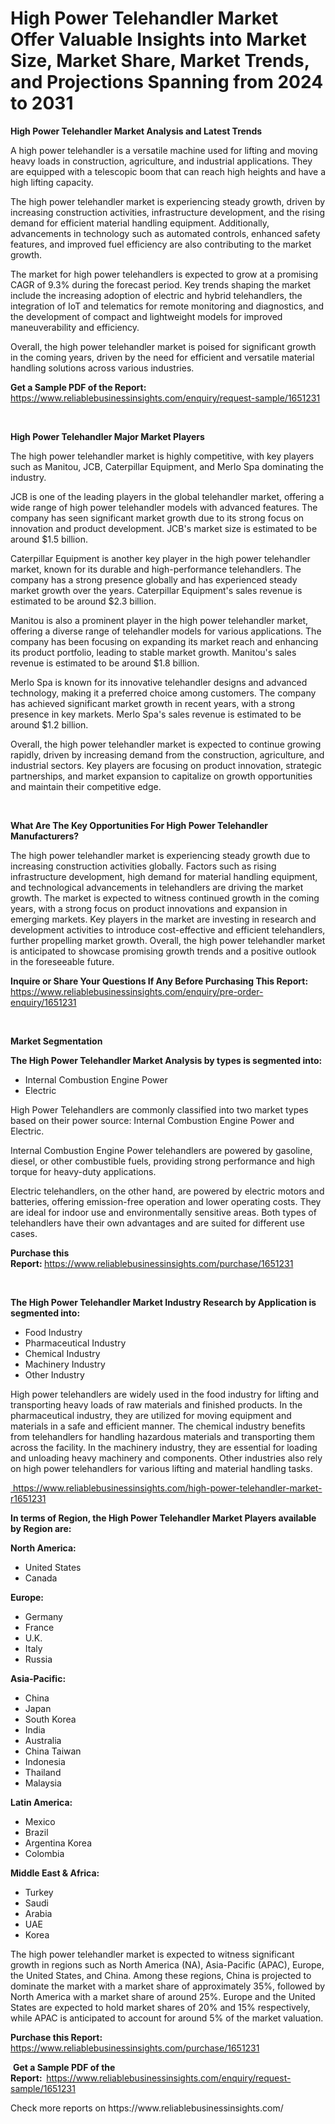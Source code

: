 <p><h1>High Power Telehandler Market Offer Valuable Insights into Market Size, Market Share, Market Trends, and Projections Spanning from 2024 to 2031</h1></p><p><strong>High Power Telehandler Market Analysis and Latest Trends</strong></p>
<p><p>A high power telehandler is a versatile machine used for lifting and moving heavy loads in construction, agriculture, and industrial applications. They are equipped with a telescopic boom that can reach high heights and have a high lifting capacity.</p><p>The high power telehandler market is experiencing steady growth, driven by increasing construction activities, infrastructure development, and the rising demand for efficient material handling equipment. Additionally, advancements in technology such as automated controls, enhanced safety features, and improved fuel efficiency are also contributing to the market growth.</p><p>The market for high power telehandlers is expected to grow at a promising CAGR of 9.3% during the forecast period. Key trends shaping the market include the increasing adoption of electric and hybrid telehandlers, the integration of IoT and telematics for remote monitoring and diagnostics, and the development of compact and lightweight models for improved maneuverability and efficiency.</p><p>Overall, the high power telehandler market is poised for significant growth in the coming years, driven by the need for efficient and versatile material handling solutions across various industries.</p></p>
<p><strong>Get a Sample PDF of the Report:&nbsp;</strong> <a href="https://www.reliablebusinessinsights.com/enquiry/request-sample/1651231">https://www.reliablebusinessinsights.com/enquiry/request-sample/1651231</a></p>
<p>&nbsp;</p>
<p><strong>High Power Telehandler Major Market Players</strong></p>
<p><p>The high power telehandler market is highly competitive, with key players such as Manitou, JCB, Caterpillar Equipment, and Merlo Spa dominating the industry. </p><p>JCB is one of the leading players in the global telehandler market, offering a wide range of high power telehandler models with advanced features. The company has seen significant market growth due to its strong focus on innovation and product development. JCB's market size is estimated to be around $1.5 billion.</p><p>Caterpillar Equipment is another key player in the high power telehandler market, known for its durable and high-performance telehandlers. The company has a strong presence globally and has experienced steady market growth over the years. Caterpillar Equipment's sales revenue is estimated to be around $2.3 billion.</p><p>Manitou is also a prominent player in the high power telehandler market, offering a diverse range of telehandler models for various applications. The company has been focusing on expanding its market reach and enhancing its product portfolio, leading to stable market growth. Manitou's sales revenue is estimated to be around $1.8 billion.</p><p>Merlo Spa is known for its innovative telehandler designs and advanced technology, making it a preferred choice among customers. The company has achieved significant market growth in recent years, with a strong presence in key markets. Merlo Spa's sales revenue is estimated to be around $1.2 billion.</p><p>Overall, the high power telehandler market is expected to continue growing rapidly, driven by increasing demand from the construction, agriculture, and industrial sectors. Key players are focusing on product innovation, strategic partnerships, and market expansion to capitalize on growth opportunities and maintain their competitive edge.</p></p>
<p>&nbsp;</p>
<p><strong>What Are The Key Opportunities For High Power Telehandler Manufacturers?</strong></p>
<p><p>The high power telehandler market is experiencing steady growth due to increasing construction activities globally. Factors such as rising infrastructure development, high demand for material handling equipment, and technological advancements in telehandlers are driving the market growth. The market is expected to witness continued growth in the coming years, with a strong focus on product innovations and expansion in emerging markets. Key players in the market are investing in research and development activities to introduce cost-effective and efficient telehandlers, further propelling market growth. Overall, the high power telehandler market is anticipated to showcase promising growth trends and a positive outlook in the foreseeable future.</p></p>
<p><strong>Inquire or Share Your Questions If Any Before Purchasing This Report:</strong> <a href="https://www.reliablebusinessinsights.com/enquiry/pre-order-enquiry/1651231">https://www.reliablebusinessinsights.com/enquiry/pre-order-enquiry/1651231</a></p>
<p>&nbsp;</p>
<p><strong>Market Segmentation</strong></p>
<p><strong>The High Power Telehandler Market Analysis by types is segmented into:</strong></p>
<p><ul><li>Internal Combustion Engine Power</li><li>Electric</li></ul></p>
<p><p>High Power Telehandlers are commonly classified into two market types based on their power source: Internal Combustion Engine Power and Electric. </p><p>Internal Combustion Engine Power telehandlers are powered by gasoline, diesel, or other combustible fuels, providing strong performance and high torque for heavy-duty applications.</p><p>Electric telehandlers, on the other hand, are powered by electric motors and batteries, offering emission-free operation and lower operating costs. They are ideal for indoor use and environmentally sensitive areas. Both types of telehandlers have their own advantages and are suited for different use cases.</p></p>
<p><strong>Purchase this Report:&nbsp;</strong><a href="https://www.reliablebusinessinsights.com/purchase/1651231">https://www.reliablebusinessinsights.com/purchase/1651231</a></p>
<p>&nbsp;</p>
<p><strong>The High Power Telehandler Market Industry Research by Application is segmented into:</strong></p>
<p><ul><li>Food Industry</li><li>Pharmaceutical Industry</li><li>Chemical Industry</li><li>Machinery Industry</li><li>Other Industry</li></ul></p>
<p><p>High power telehandlers are widely used in the food industry for lifting and transporting heavy loads of raw materials and finished products. In the pharmaceutical industry, they are utilized for moving equipment and materials in a safe and efficient manner. The chemical industry benefits from telehandlers for handling hazardous materials and transporting them across the facility. In the machinery industry, they are essential for loading and unloading heavy machinery and components. Other industries also rely on high power telehandlers for various lifting and material handling tasks.</p></p>
<p><a href="https://www.reliablebusinessinsights.com/high-power-telehandler-market-r1651231">&nbsp;https://www.reliablebusinessinsights.com/high-power-telehandler-market-r1651231</a></p>
<p><strong>In terms of Region, the High Power Telehandler Market Players available by Region are:</strong></p>
<p>
    <p> <strong> North America: </strong>
        <ul>
            <li>United States</li>
            <li>Canada</li>
        </ul>
        </p> 
    <p> <strong> Europe: </strong>
        <ul>
            <li>Germany</li>
            <li>France</li>
            <li>U.K.</li>
            <li>Italy</li>
            <li>Russia</li>
        </ul>
        </p> 
    <p> <strong> Asia-Pacific: </strong>
        <ul>
            <li>China</li>
            <li>Japan</li>
            <li>South Korea</li>
            <li>India</li>
            <li>Australia</li>
            <li>China Taiwan</li>
            <li>Indonesia</li>
            <li>Thailand</li>
            <li>Malaysia</li>
        </ul>
        </p> 
    <p> <strong> Latin America: </strong>
        <ul>
            <li>Mexico</li>
            <li>Brazil</li>
            <li>Argentina Korea</li>
            <li>Colombia</li>
        </ul>
        </p> 
    <p> <strong> Middle East & Africa: </strong>
        <ul>
            <li>Turkey</li>
            <li>Saudi</li>
            <li>Arabia</li>
            <li>UAE</li>
            <li>Korea</li>
        </ul>
    </p>
    </p>
<p><p>The high power telehandler market is expected to witness significant growth in regions such as North America (NA), Asia-Pacific (APAC), Europe, the United States, and China. Among these regions, China is projected to dominate the market with a market share of approximately 35%, followed by North America with a market share of around 25%. Europe and the United States are expected to hold market shares of 20% and 15% respectively, while APAC is anticipated to account for around 5% of the market valuation.</p></p>
<p><strong>Purchase this Report: </strong><a href="https://www.reliablebusinessinsights.com/purchase/1651231">https://www.reliablebusinessinsights.com/purchase/1651231</a></p>
<p>&nbsp;<strong>Get a Sample PDF of the Report:&nbsp;&nbsp;</strong><a href="https://www.reliablebusinessinsights.com/enquiry/request-sample/1651231">https://www.reliablebusinessinsights.com/enquiry/request-sample/1651231</a></p>
<p><strong></strong></p>
<p>Check more reports on https://www.reliablebusinessinsights.com/</p>